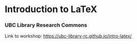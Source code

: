 # Introduction to LaTeX
### UBC Library Research Commons

Link to workshop: https://ubc-library-rc.github.io/intro-latex/
